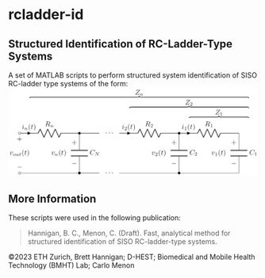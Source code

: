 # rcladder-id

## Structured Identification of RC-Ladder-Type Systems
A set of MATLAB scripts to perform structured system identification of SISO RC-ladder type systems of the form:
![RC-ladder schematic](/img/rcladder.PNG)

## More Information

These scripts were used in the following publication:
> Hannigan, B. C., Menon, C. (Draft). Fast, analytical method for structured identification of SISO RC-ladder-type systems.

©2023 ETH Zurich, Brett Hannigan; D-HEST; Biomedical and Mobile Health Technology (BMHT) Lab; Carlo Menon
